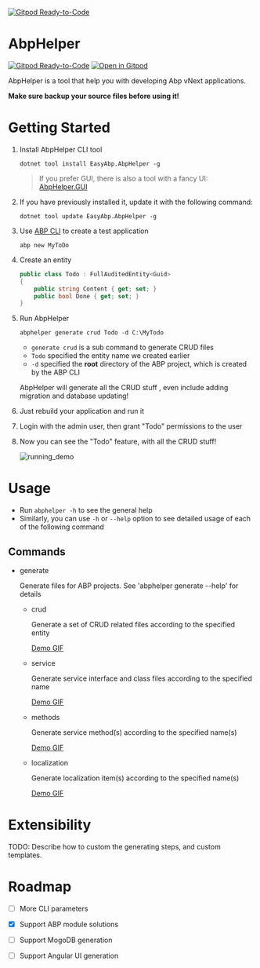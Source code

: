 [![Gitpod Ready-to-Code](https://img.shields.io/badge/Gitpod-Ready--to--Code-blue?logo=gitpod)](https://gitpod.io/#https://github.com/EasyAbp/AbpHelper.CLI) 

# AbpHelper
[![Gitpod Ready-to-Code](https://img.shields.io/badge/Gitpod-ready--to--code-blue?logo=gitpod)](https://gitpod.io/#https://github.com/DosSEdo/AbpHelper.CLI)
[![Open in Gitpod](https://gitpod.io/button/open-in-gitpod.svg)](https://gitpod.io/#https://github.com/DosSEdo/AbpHelper.CLI)

AbpHelper is a tool that help you with developing Abp vNext applications.

**Make sure backup your source files before using it!**

# Getting Started

1. Install AbpHelper CLI tool

    `dotnet tool install EasyAbp.AbpHelper -g`

    > If you prefer GUI, there is also a tool with a fancy UI: [AbpHelper.GUI](https://github.com/EasyAbp/AbpHelper.GUI)

1. If you have previously installed it, update it with the following command:

    `dotnet tool update EasyAbp.AbpHelper -g`

1. Use [ABP CLI](https://docs.abp.io/en/abp/latest/CLI) to create a test application

    `abp new MyToDo`

1. Create an entity

    ``` csharp
    public class Todo : FullAuditedEntity<Guid>
    {
        public string Content { get; set; }
        public bool Done { get; set; }
    }

    ```

1. Run AbpHelper

    `abphelper generate crud Todo -d C:\MyTodo`

    * `generate crud` is a sub command to generate CRUD files
    * `Todo` specified the entity name we created earlier
    * `-d` specified the **root** directory of the ABP project, which is created by the ABP CLI

    AbpHelper will generate all the CRUD stuff , even include adding migration and database updating!

1. Just rebuild your application and run it
1. Login with the admin user, then grant "Todo" permissions to the user
1. Now you can see the "Todo" feature, with all the CRUD stuff!

    ![running_demo](doc/images/2020-02-10-14-09-22.png)

# Usage

* Run `abphelper -h` to see the general help
* Similarly, you can use `-h` or `--help` option to see detailed usage of each of the following command

## Commands

* generate

  Generate files for ABP projects. See 'abphelper generate --help' for details

  * crud

    Generate a set of CRUD related files according to the specified entity

    [Demo GIF](doc/images/crud.gif)

  * service

    Generate service interface and class files according to the specified name

    [Demo GIF](doc/images/service.gif)

  * methods

    Generate service method(s) according to the specified name(s)

    [Demo GIF](doc/images/methods.gif)

  * localization

    Generate localization item(s) according to the specified name(s)

    [Demo GIF](doc/images/localization.gif)

# Extensibility

TODO: Describe how to custom the generating steps, and custom templates.

# Roadmap

- [ ] More CLI parameters
- [x] Support ABP module solutions
- [ ] Support MogoDB generation
- [ ] Support Angular UI generation

